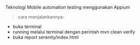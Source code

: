 Teknologi Mobile automation testing menggunakan Appium

>cara menjalankannya:

- buka terminal
- running melalui terminal dengan perintah mvn clean verify
- buka report serenity/index.html
